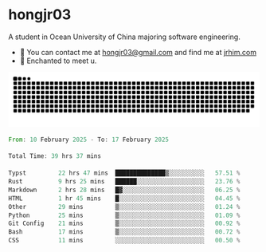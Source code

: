 # hongjr03

A student in Ocean University of China majoring software engineering.

- 📧 You can contact me at hongjr03@gmail.com and find me at [jrhim.com](https://jrhim.com/)
- 💜 Enchanted to meet u.

![snake_animation](https://raw.githubusercontent.com/hongjr03/hongjr03/output/github-contribution-grid-snake.svg)

<!--START_SECTION:waka-->

```rust
From: 10 February 2025 - To: 17 February 2025

Total Time: 39 hrs 37 mins

Typst         22 hrs 47 mins  ██████████████▒░░░░░░░░░░   57.51 %
Rust          9 hrs 25 mins   ██████░░░░░░░░░░░░░░░░░░░   23.76 %
Markdown      2 hrs 28 mins   █▓░░░░░░░░░░░░░░░░░░░░░░░   06.25 %
HTML          1 hr 45 mins    █░░░░░░░░░░░░░░░░░░░░░░░░   04.45 %
Other         29 mins         ▒░░░░░░░░░░░░░░░░░░░░░░░░   01.24 %
Python        25 mins         ▒░░░░░░░░░░░░░░░░░░░░░░░░   01.09 %
Git Config    21 mins         ▒░░░░░░░░░░░░░░░░░░░░░░░░   00.92 %
Bash          17 mins         ▒░░░░░░░░░░░░░░░░░░░░░░░░   00.72 %
CSS           11 mins         ░░░░░░░░░░░░░░░░░░░░░░░░░   00.50 %
```

<!--END_SECTION:waka-->
